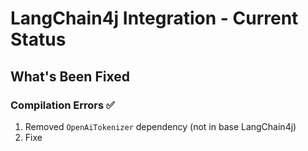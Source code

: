 # LangChain4j Integration - Current Status

## What's Been Fixed

### Compilation Errors ✅
1. Removed `OpenAiTokenizer` dependency (not in base LangChain4j)
2. Fixe